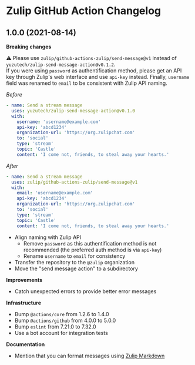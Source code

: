 # Zulip GitHub Action Changelog

## 1.0.0 (2021-08-14)

**Breaking changes**

⚠️ Please use `zulip/github-actions-zulip/send-message@v1` instead of `yuzutech/zulip-send-message-action@v0.1.2`.  
If you were using `password` as authentification method, please get an API key through Zulip's web interface and use `api-key` instead.
Finally, `username` field was renamed to `email` to be consistent with Zulip API naming.

_Before_

```yml
- name: Send a stream message
  uses: yuzutech/zulip-send-message-action@v0.1.0
  with:
    username: 'username@example.com'
    api-key: 'abcd1234'
    organization-url: 'https://org.zulipchat.com'
    to: 'social'
    type: 'stream'
    topic: 'Castle'
    content: 'I come not, friends, to steal away your hearts.'
```

_After_

```yml
- name: Send a stream message
  uses: zulip/github-actions-zulip/send-message@v1
  with:
    email: 'username@example.com'
    api-key: 'abcd1234'
    organization-url: 'https://org.zulipchat.com'
    to: 'social'
    type: 'stream'
    topic: 'Castle'
    content: 'I come not, friends, to steal away your hearts.'
```

- Align naming with Zulip API
   * Remove `password` as this authentification method is not recommended (the preferred auth method is via `api-key`)
   * Rename `username` to `email` for consistency
- Transfer the repository to the `@zulip` organization
- Move the "send message action" to a subdirectory

**Improvements**

- Catch unexpected errors to provide better error messages

**Infrastructure**

- Bump `@actions/core` from 1.2.6 to 1.4.0
- Bump `@actions/github` from 4.0.0 to 5.0.0
- Bump `eslint` from 7.21.0 to 7.32.0
- Use a bot account for integration tests

**Documentation**

- Mention that you can format messages using [Zulip Markdown](https://zulip.com/help/format-your-message-using-markdown)
